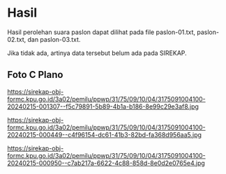 # Hasil

Hasil perolehan suara paslon dapat dilihat pada file paslon-01.txt, paslon-02.txt, dan paslon-03.txt.

Jika tidak ada, artinya data tersebut belum ada pada SIREKAP.

## Foto C Plano

https://sirekap-obj-formc.kpu.go.id/3a02/pemilu/ppwp/31/75/09/10/04/3175091004100-20240215-001307--f5c79891-5b89-4b1a-b186-8e99c29e3af8.jpg

https://sirekap-obj-formc.kpu.go.id/3a02/pemilu/ppwp/31/75/09/10/04/3175091004100-20240215-000449--c4f96154-dc61-41b3-82bd-fa368d956aa5.jpg

https://sirekap-obj-formc.kpu.go.id/3a02/pemilu/ppwp/31/75/09/10/04/3175091004100-20240215-000950--c7ab217a-6622-4c88-858d-8e0d2e0765e4.jpg
